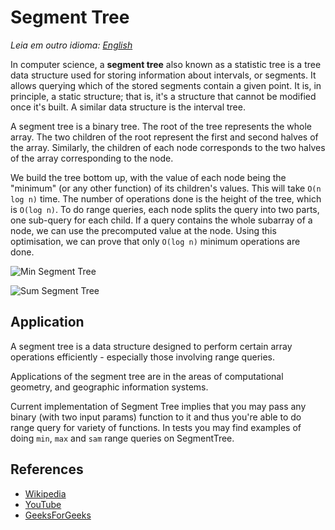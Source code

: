 # Segment Tree

_Leia em outro idioma:_
[_English_](README.pt-BR.md) 

In computer science, a **segment tree** also known as a statistic tree 
is a tree data structure used for storing information about intervals, 
or segments. It allows querying which of the stored segments contain 
a given point. It is, in principle, a static structure; that is, 
it's a structure that cannot be modified once it's built. A similar 
data structure is the interval tree.

A segment tree is a binary tree. The root of the tree represents the 
whole array. The two children of the root represent the 
first and second halves of the array. Similarly, the 
children of each node corresponds to the two halves of 
the array corresponding to the node.

We build the tree bottom up, with the value of each node 
being the "minimum" (or any other function) of its children's values. This will 
take `O(n log n)` time. The number 
of operations done is the height of the tree, which 
is `O(log n)`. To do range queries, each node splits the 
query into two parts, one sub-query for each child. 
If a query contains the whole subarray of a node, we 
can use the precomputed value at the node. Using this 
optimisation, we can prove that only `O(log n)` minimum 
operations are done.

![Min Segment Tree](https://www.geeksforgeeks.org/wp-content/uploads/RangeMinimumQuery.png)

![Sum Segment Tree](https://www.geeksforgeeks.org/wp-content/uploads/segment-tree1.png)

## Application

A segment tree is a data structure designed to perform 
certain array operations efficiently - especially those 
involving range queries.

Applications of the segment tree are in the areas of computational geometry, 
and geographic information systems.

Current implementation of Segment Tree implies that you may
pass any binary (with two input params) function to it and 
thus you're able to do range query for variety of functions.
In tests you may find examples of doing `min`, `max` and `sam` range
queries on SegmentTree.
 
## References

- [Wikipedia](https://en.wikipedia.org/wiki/Segment_tree)
- [YouTube](https://www.youtube.com/watch?v=ZBHKZF5w4YU&index=65&list=PLLXdhg_r2hKA7DPDsunoDZ-Z769jWn4R8)
- [GeeksForGeeks](https://www.geeksforgeeks.org/segment-tree-set-1-sum-of-given-range/)
